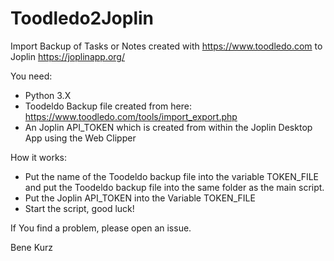 # Toodledo2Joplin

Import Backup of Tasks or Notes created with https://www.toodledo.com to Joplin https://joplinapp.org/

You need:

-   Python 3.X
-   Toodeldo Backup file created from here: https://www.toodledo.com/tools/import_export.php
-   An Joplin API_TOKEN which is created from within the Joplin Desktop App using the Web Clipper

How it works:

-   Put the name of the Toodeldo backup file into the variable TOKEN_FILE and put the Toodeldo backup file into the same folder as the main script.
-   Put the Joplin API_TOKEN into the Variable TOKEN_FILE
-   Start the script, good luck!

If You find a problem, please open an issue.

Bene Kurz
